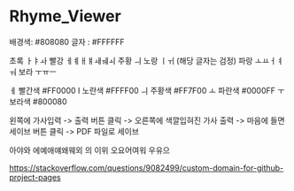 # Rhyme_Viewer

배경색: #808080
글자 : #FFFFFF

초록 ㅏㅑㅘ
빨강 ㅔㅖㅐㅒㅙㅞㅚ
주황 ㅢ
노랑 ㅣㅟ (해당 글자는 검정)
파랑 ㅗㅛㅓㅕㅝ
보라 ㅜㅠㅡ

ㅔ 빨간색 #FF0000
I 노란색 #FFFF00
ㅢ 주황색 #FF7F00
ㅗ 파란색 #0000FF
ㅜ 보라색 #800080

왼쪽에 가사입력 -> 출력 버튼 클릭 -> 오른쪽에 색깔입혀진 가사 출력 -> 마음에 들면 세이브 버튼 클릭 -> PDF 파일로 세이브

아야와
에예애얘왜웨외
의
이위
오요어여워
우유으

https://stackoverflow.com/questions/9082499/custom-domain-for-github-project-pages

